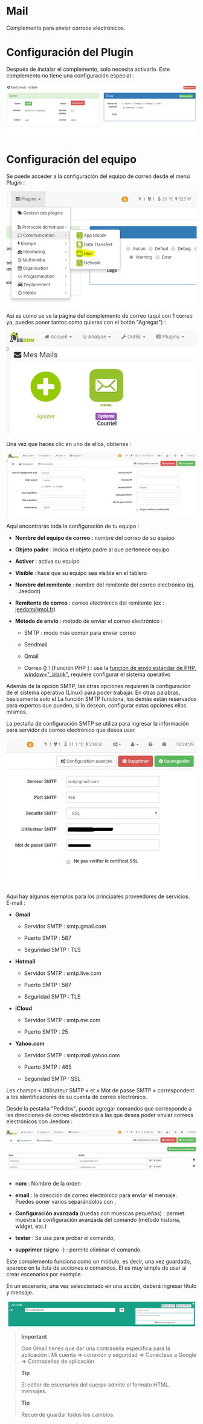 # Mail

Complemento para enviar correos electrónicos.

Configuración del Plugin 
===

Después de instalar el complemento, solo necesita activarlo. Este complemento
no tiene una configuración especial :

![mail1](../images/mail1.PNG)

Configuración del equipo 
===

Se puede acceder a la configuración del equipo de correo desde el menú
Plugin :

![mail2](../images/mail2.PNG)

Así es como se ve la página del complemento de correo (aquí con 1 correo ya,
puedes poner tantos como quieras con el botón "Agregar") :

![mail3](../images/mail3.PNG)

Una vez que haces clic en uno de ellos, obtienes :

![mail4](../images/mail4.PNG)

Aquí encontrarás toda la configuración de tu equipo :

-   **Nombre del equipo de correo** : nombre del correo de su equipo

-   **Objeto padre** : indica el objeto padre al que pertenece
    equipo

-   **Activer** : activa su equipo

-   **Visible** : hace que su equipo sea visible en el tablero

-   **Nombre del remitente** : nombre del remitente del correo electrónico (ej. : Jeedom)

-   **Remitente de correo** : correo electrónico del remitente (ex : <jeedom@moi.fr>)

-   **Método de envío** : método de enviar el correo electrónico :

    -   SMTP : modo más común para enviar correo

    -   Sendmail

    -   Qmail

    -   Correo () \ [Función PHP \] : use la [función de envío estándar
        de PHP,
        window="\_blank"](http://fr.php.net/manual/fr/function.mail.php),
        requiere configurar el sistema operativo

Además de la opción SMTP, las otras opciones requieren la configuración de
el sistema operativo (Linux) para poder trabajar. En otras palabras, básicamente solo el
La función SMTP funciona, los demás están reservados para expertos que
pueden, si lo desean, configurar estas opciones ellos mismos.

La pestaña de configuración SMTP se utiliza para ingresar la información para
servidor de correo electrónico que desea usar.

![mail screenshot3](../images/mail_screenshot3.jpg)

Aquí hay algunos ejemplos para los principales proveedores de servicios.
E-mail :

-   **Gmail**

    -   Servidor SMTP : smtp.gmail.com

    -   Puerto SMTP : 587

    -   Seguridad SMTP : TLS

-   **Hotmail**

    -   Servidor SMTP : smtp.live.com

    -   Puerto SMTP : 587

    -   Seguridad SMTP : TLS

-   **iCloud**

    -   Servidor SMTP : smtp.me.com

    -   Puerto SMTP : 25

-   **Yahoo.com**

    -   Servidor SMTP : smtp.mail.yahoo.com

    -   Puerto SMTP : 465

    -   Seguridad SMTP : SSL

Les champs « Utilisateur SMTP » et « Mot de passe SMTP » correspondent
a los identificadores de su cuenta de correo electrónico.

Desde la pestaña "Pedidos", puede agregar comandos que
corresponde a las direcciones de correo electrónico a las que desea poder
enviar correos electrónicos con Jeedom :

![mail screenshot4](../images/mail_screenshot4.jpg)

-   **nom** : Nombre de la orden

-   **email** : la dirección de correo electrónico para enviar el mensaje. Puedes poner varios separándolos con ,

-   **Configuración avanzada** (ruedas con muescas pequeñas) : permet
    muestra la configuración avanzada del comando (método
    historia, widget, etc.)

-   **tester** : Se usa para probar el comando,

-   **supprimer** (signo -) : permite eliminar el comando.

Este complemento funciona como un módulo, es decir, una vez
guardado, aparece en la lista de acciones o comandos. El es
muy simple de usar al crear escenarios por
exemple.

En un escenario, una vez seleccionado en una acción, deberá ingresar
título y mensaje.

![mail5](../images/mail5.jpg)

> **Important**
>
> Con Gmail tienes que dar una contraseña específica para
> la aplicación : Mi cuenta ⇒ conexión y seguridad ⇒ Conéctese a
> Google ⇒ Contraseñas de aplicación

> **Tip**
>
> El editor de escenarios del cuerpo admite el formato HTML.
> mensajes.

> **Tip**
>
> Recuerde guardar todos los cambios.

